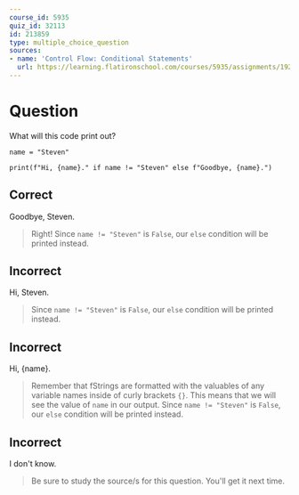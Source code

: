 ```yaml
---
course_id: 5935
quiz_id: 32113
id: 213859
type: multiple_choice_question
sources:
- name: 'Control Flow: Conditional Statements'
  url: https://learning.flatironschool.com/courses/5935/assignments/192492
---
```


# Question

What will this code print out?

```
name = "Steven"

print(f"Hi, {name}." if name != "Steven" else f"Goodbye, {name}.")
```

## Correct

Goodbye, Steven.

> Right! Since `name != "Steven"` is `False`, our `else` condition will be printed
> instead.

## Incorrect

Hi, Steven.

> Since `name != "Steven"` is `False`, our `else` condition will be printed
> instead.

## Incorrect

Hi, {name}.

> Remember that fStrings are formatted with the valuables of any variable names
> inside of curly brackets `{}`. This means that we will see the value of `name`
> in our output. Since `name != "Steven"` is `False`, our `else` condition will be
> printed instead.

## Incorrect

I don't know.

> Be sure to study the source/s for this question. You'll get it next time.
